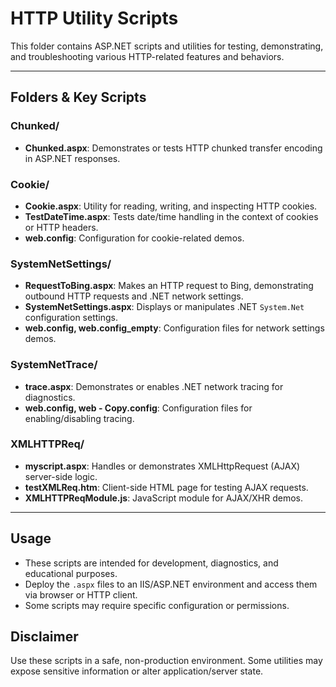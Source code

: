# HTTP Utility Scripts

This folder contains ASP.NET scripts and utilities for testing, demonstrating, and troubleshooting various HTTP-related features and behaviors.

---

## Folders & Key Scripts

### Chunked/
- **Chunked.aspx**: Demonstrates or tests HTTP chunked transfer encoding in ASP.NET responses.

### Cookie/
- **Cookie.aspx**: Utility for reading, writing, and inspecting HTTP cookies.
- **TestDateTime.aspx**: Tests date/time handling in the context of cookies or HTTP headers.
- **web.config**: Configuration for cookie-related demos.

### SystemNetSettings/
- **RequestToBing.aspx**: Makes an HTTP request to Bing, demonstrating outbound HTTP requests and .NET network settings.
- **SystemNetSettings.aspx**: Displays or manipulates .NET `System.Net` configuration settings.
- **web.config, web.config_empty**: Configuration files for network settings demos.

### SystemNetTrace/
- **trace.aspx**: Demonstrates or enables .NET network tracing for diagnostics.
- **web.config, web - Copy.config**: Configuration files for enabling/disabling tracing.

### XMLHTTPReq/
- **myscript.aspx**: Handles or demonstrates XMLHttpRequest (AJAX) server-side logic.
- **testXMLReq.htm**: Client-side HTML page for testing AJAX requests.
- **XMLHTTPReqModule.js**: JavaScript module for AJAX/XHR demos.

---

## Usage
- These scripts are intended for development, diagnostics, and educational purposes.
- Deploy the `.aspx` files to an IIS/ASP.NET environment and access them via browser or HTTP client.
- Some scripts may require specific configuration or permissions.

## Disclaimer
Use these scripts in a safe, non-production environment. Some utilities may expose sensitive information or alter application/server state.
